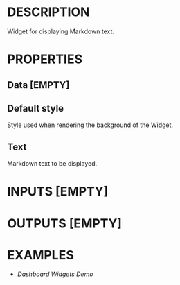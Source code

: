 # DESCRIPTION

Widget for displaying Markdown text.

# PROPERTIES

## Data [EMPTY]


## Default style

Style used when rendering the background of the Widget.

## Text

Markdown text to be displayed.

# INPUTS [EMPTY]

# OUTPUTS [EMPTY]

# EXAMPLES

* _Dashboard Widgets Demo_
